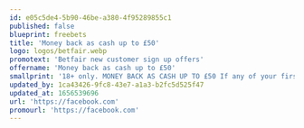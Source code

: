 ```yaml
---
id: e05c5de4-5b90-46be-a380-4f95289855c1
published: false
blueprint: freebets
title: 'Money back as cash up to £50'
logo: logos/betfair.webp
promotext: 'Betfair new customer sign up offers'
offername: 'Money back as cash up to £50'
smallprint: '18+ only. MONEY BACK AS CASH UP TO £50 If any of your first 5 eligible bets lose. Place 5 x £10 Sportsbook bets on Football and get money back as cash if any lose. Maximum refund per qualifying bet is £10, x5 refunds available. Payment restrictions apply. T&Cs apply.'
updated_by: 1ca43426-9fc8-43e7-a1a3-b2fc5d525f47
updated_at: 1656539696
url: 'https://facebook.com'
promourl: 'https://facebook.com'
---
```

